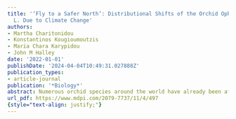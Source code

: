 ```yaml
---
title: '‘Fly to a Safer North’: Distributional Shifts of the Orchid Ophrys insectifera
  L. Due to Climate Change'
authors:
- Martha Charitonidou
- Konstantinos Kougioumoutzis
- Maria Chara Karypidou
- John M Halley
date: '2022-01-01'
publishDate: '2024-04-04T10:49:31.027888Z'
publication_types:
- article-journal
publication: '*Biology*'
abstract: Numerous orchid species around the world have already been affected by the ongoing climate change, displaying phenological alterations and considerable changes to their distributions. The fly orchid (**Ophrys insectifera** L.) is a well-known and distinctive Ophrys species in Europe, with a broad distribution across the continent. This study explores the effects of climate change on the range of **O. insectifera**, using a species distribution models (SDMs) framework that encompasses different climatic models and scenarios for the near- and long-term future. The species’ environmentally suitable area is projected to shift northwards (as expected) but downhill (contrary to usual expectations) in the future. In addition, an overall range contraction is predicted under all investigated combinations of climatic models and scenarios. While this is moderate overall, it includes some regions of severe loss and other areas with major gains. Specifically, **O. insectifera** is projected to experience major area loss in its southern reaches (the Balkans, Italy and Spain), while it will expand its northern limits to North Europe, with the UK, Scandinavia, and the Baltic countries exhibiting the largest gains.
url_pdf: https://www.mdpi.com/2079-7737/11/4/497
{style="text-align: justify;"}
---
```

